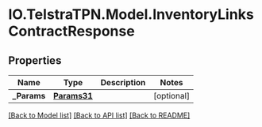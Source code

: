 # IO.TelstraTPN.Model.InventoryLinksContractResponse
## Properties

Name | Type | Description | Notes
------------ | ------------- | ------------- | -------------
**_Params** | [**Params31**](Params31.md) |  | [optional] 

[[Back to Model list]](../README.md#documentation-for-models) [[Back to API list]](../README.md#documentation-for-api-endpoints) [[Back to README]](../README.md)

